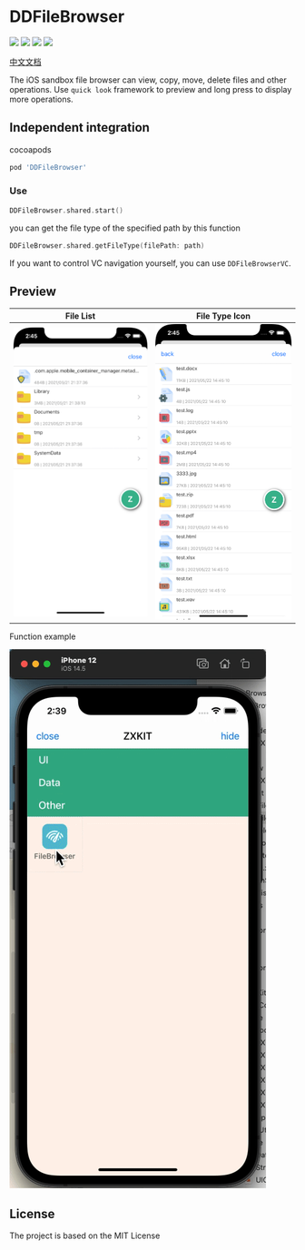# DDFileBrowser

![](https://img.shields.io/badge/CocoaPods-supported-brightgreen) ![](https://img.shields.io/badge/Swift-5.0-brightgreen) ![](https://img.shields.io/badge/License-MIT-brightgreen) ![](https://img.shields.io/badge/version-iOS11.0-brightgreen)

[中文文档](https://dongge.org/blog/1295.html)

The iOS sandbox file browser can view, copy, move, delete files and other operations. Use `quick look` framework to preview and long press to display more operations.

## Independent integration

cocoapods

```ruby
pod 'DDFileBrowser'
```

### Use

```swift
DDFileBrowser.shared.start()
```

you can get the file type of the specified path by this function

```swift
DDFileBrowser.shared.getFileType(filePath: path)
```

If you want to control VC navigation yourself, you can use `DDFileBrowserVC`.

## Preview

|File List|File Type Icon|
|----|----|
|![](./preview/demo2.png)|![](./preview/demo1.png)|

Function example

![](./preview/preview.gif)

## License

The project is based on the MIT License
